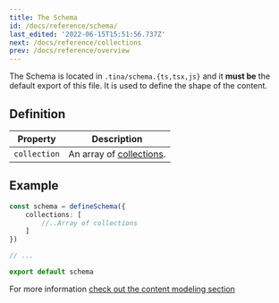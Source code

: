 ```yaml
---
title: The Schema
id: /docs/reference/schema/
last_edited: '2022-06-15T15:51:56.737Z'
next: /docs/reference/collections
prev: /docs/reference/overview
---
```



The Schema is located in `.tina/schema.{ts,tsx,js}` and it **must be** the default export of this file. It is used to define the shape of the content. 

## Definition

| Property     | Description              |
|--------------|--------------------------|
| `collection` | An array of [collections](/docs/reference/collections/). |


## Example

```ts
const schema = defineSchema({
    collections: [
        //..Array of collections
    ]
}) 

// ...

export default schema
```



For more information [check out the content modeling section](/docs/schema/)